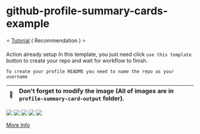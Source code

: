 # github-profile-summary-cards-example

:star: [Tutorial](https://github.com/vn7n24fzkq/github-profile-summary-cards/wiki/Toturial) ( Recommendation ) :star:

Action already setup In this template, you just need click `use this template` button to create your repo and wait for workflow to finish.

```To create your profile README you need to name the repo as your username```

| :bell: | Don't forget to modify the image (All of images are in `profile-summary-card-output` folder). |
| :-------: | :-------------------------------------------------------------------------------------------------------- |

[![](https://github.com/LiSeng0903/profile-summary/blob/master/profile-summary-card-output/github/0-profile-details.svg)](https://github.com/vn7n24fzkq/github-profile-summary-cards)
[![](https://github.com/LiSeng0903/profile-summary/blob/master/profile-summary-card-output/github/1-repos-per-language.svg)](https://github.com/vn7n24fzkq/github-profile-summary-cards) [![](https://github.com/LiSeng0903/profile-summary/blob/master/profile-summary-card-output/github/2-most-commit-language.svg)](https://github.com/vn7n24fzkq/github-profile-summary-cards)
[![](https://github.com/LiSeng0903/profile-summary/blob/master/profile-summary-card-output/github/3-stats.svg)](https://github.com/vn7n24fzkq/github-profile-summary-cards) [![](https://github.com/LiSeng0903/profile-summary/blob/master/profile-summary-card-output/github/4-productive-time.svg)](https://github.com/vn7n24fzkq/github-profile-summary-cards)

[More Info](https://github.com/vn7n24fzkq/github-profile-summary-cards)
